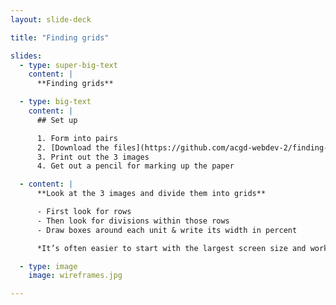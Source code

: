 ```yaml
---
layout: slide-deck

title: "Finding grids"

slides:
  - type: super-big-text
    content: |
      **Finding grids**

  - type: big-text
    content: |
      ## Set up

      1. Form into pairs
      2. [Download the files](https://github.com/acgd-webdev-2/finding-grids/archive/gh-pages.zip)
      3. Print out the 3 images
      4. Get out a pencil for marking up the paper

  - content: |
      **Look at the 3 images and divide them into grids**

      - First look for rows
      - Then look for divisions within those rows
      - Draw boxes around each unit & write its width in percent

      *It’s often easier to start with the largest screen size and work backwards*

  - type: image
    image: wireframes.jpg

---
```


